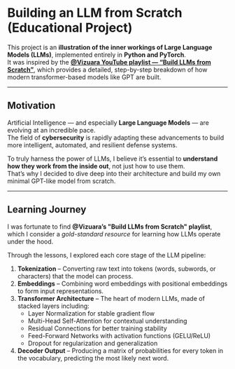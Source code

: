 #  Building an LLM from Scratch (Educational Project)

This project is an **illustration of the inner workings of Large Language Models (LLMs)**, implemented entirely in **Python and PyTorch**.  
It was inspired by the **[@Vizuara YouTube playlist — “Build LLMs from Scratch”](https://www.youtube.com/watch?v=Xpr8D6LeAtw&list=PLPTV0NXA_ZSgsLAr8YCgCwhPIJNNtexWu)**, which provides a detailed, step-by-step breakdown of how modern transformer-based models like GPT are built.

---

##  Motivation

Artificial Intelligence — and especially **Large Language Models** — are evolving at an incredible pace.  
The field of **cybersecurity** is rapidly adapting these advancements to build more intelligent, automated, and resilient defense systems.  

To truly harness the power of LLMs, I believe it’s essential to **understand how they work from the inside out**, not just how to use them.  
That’s why I decided to dive deep into their architecture and build my own minimal GPT-like model from scratch.

---

##  Learning Journey

I was fortunate to find **@Vizuara’s "Build LLMs from Scratch" playlist**, which I consider a *gold-standard resource* for learning how LLMs operate under the hood.

Through the lessons, I explored each core stage of the LLM pipeline:

1. **Tokenization** – Converting raw text into tokens (words, subwords, or characters) that the model can process.  
2. **Embeddings** – Combining word embeddings with positional embeddings to form input representations.  
3. **Transformer Architecture** – The heart of modern LLMs, made of stacked layers including:
   - Layer Normalization for stable gradient flow  
   - Multi-Head Self-Attention for contextual understanding  
   - Residual Connections for better training stability  
   - Feed-Forward Networks with activation functions (GELU/ReLU)  
   - Dropout for regularization and generalization  
4. **Decoder Output** – Producing a matrix of probabilities for every token in the vocabulary, predicting the most likely next word.
